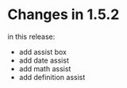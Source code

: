 # Changes in 1.5.2

in this release:

- add assist box
- add date assist
- add math assist
- add definition assist
